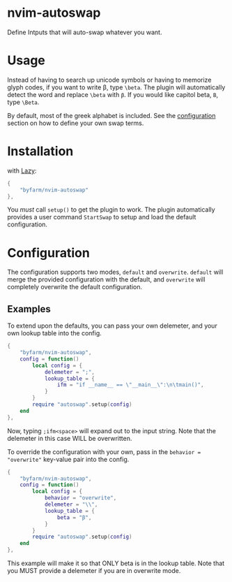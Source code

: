 # nvim-autoswap
Define Intputs that will auto-swap whatever you want.

# Usage
Instead of having to search up unicode symbols or having to memorize glyph codes, if you want to write β, type `\beta`. The plugin will automatically detect the word and replace `\beta` with `β`. If you would like capitol beta, `Β`, type `\Beta`.

By default, most of the greek alphabet is included. See the [configuration](#configuration) section on how to define your own swap terms.

# Installation

with [Lazy](https://github.com/folke/lazy.nvim):
```lua
{ 
    "byfarm/nvim-autoswap"
},
```
You _must_ call `setup()` to get the plugin to work. The plugin automatically provides a user command `StartSwap` to setup and load the default configuration.

# Configuration

The configuration supports two modes, `default` and `overwrite`. `default` will merge the provided configuration with the default, and `overwrite` will completely overwrite the default configuration.

## Examples

To extend upon the defaults, you can pass your own delemeter, and your own lookup table into the config.
```lua
{
    "byfarm/nvim-autoswap",
    config = function()
        local config = {
            delemeter = ";",
            lookup_table = {
                ifm = "if __name__ == \"__main__\":\n\tmain()",
            }
        }
        require "autoswap".setup(config)
    end
},
```
Now, typing `;ifm<space>` will expand out to the input string. Note that the delemeter in this case WILL be overwritten.

To override the configuration with your own, pass in the `behavior = "overwrite"` key-value pair into the config.
```lua
{
    "byfarm/nvim-autoswap",
    config = function()
        local config = {
            behavior = "overwrite",
            delemeter = "\\",
            lookup_table = {
                beta = "β",
            }
        }
        require "autoswap".setup(config)
    end
},
```
This example will make it so that ONLY beta is in the lookup table. Note that you MUST provide a delemeter if you are in overwrite mode.
